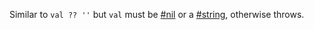 Similar to `val ?? ''` but `val` must be [#nil](#function-isnil) or a [#string](#function-isstr), otherwise throws.
